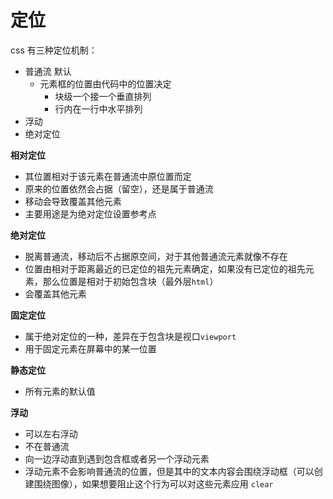 # 定位

css 有三种定位机制：

- 普通流 默认
  - 元素框的位置由代码中的位置决定
    - 块级一个接一个垂直排列
    - 行内在一行中水平排列
- 浮动
- 绝对定位

**相对定位**

- 其位置相对于该元素在普通流中原位置而定
- 原来的位置依然会占据（留空），还是属于普通流
- 移动会导致覆盖其他元素
- 主要用途是为绝对定位设置参考点

**绝对定位**

- 脱离普通流，移动后不占据原空间，对于其他普通流元素就像不存在
- 位置由相对于距离最近的已定位的祖先元素确定，如果没有已定位的祖先元素，那么位置是相对于初始包含块（最外层`html`）
- 会覆盖其他元素

**固定定位**

- 属于绝对定位的一种，差异在于包含块是视口`viewport`
- 用于固定元素在屏幕中的某一位置

**静态定位**

- 所有元素的默认值

**浮动**

- 可以左右浮动
- 不在普通流
- 向一边浮动直到遇到包含框或者另一个浮动元素
- 浮动元素不会影响普通流的位置，但是其中的文本内容会围绕浮动框（可以创建围绕图像），如果想要阻止这个行为可以对这些元素应用 `clear`
